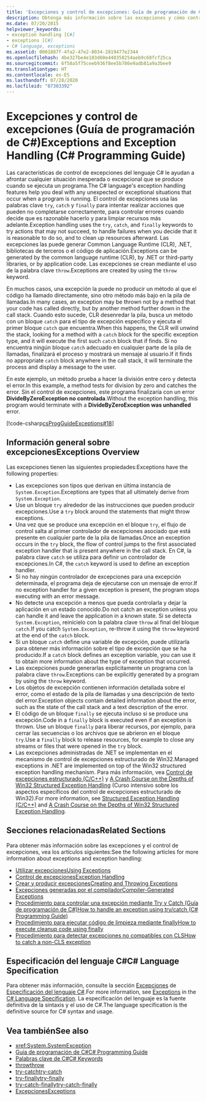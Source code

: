```yaml
---
title: 'Excepciones y control de excepciones: Guía de programación de C#'
description: Obtenga más información sobre las excepciones y cómo controlarlas. Estas características de C# ayudan a lidiar con aquellas situaciones excepcionales o inesperadas que se dan cuando un programa se está ejecutando.
ms.date: 07/20/2015
helpviewer_keywords:
- exception handling [C#]
- exceptions [C#]
- C# language, exceptions
ms.assetid: 0001887f-4fa2-47e2-8034-2819477e2344
ms.openlocfilehash: 4be327be4e183d60e440358254aeb9c68fcf25ca
ms.sourcegitcommit: 6f58a5f75ceeb936f8ee5b786e9adb81a9a3bee9
ms.translationtype: HT
ms.contentlocale: es-ES
ms.lasthandoff: 07/28/2020
ms.locfileid: "87303392"
---
```

# <a name="exceptions-and-exception-handling-c-programming-guide"></a><span data-ttu-id="52c51-104">Excepciones y control de excepciones (Guía de programación de C#)</span><span class="sxs-lookup"><span data-stu-id="52c51-104">Exceptions and Exception Handling (C# Programming Guide)</span></span>

<span data-ttu-id="52c51-105">Las características de control de excepciones del lenguaje C# le ayudan a afrontar cualquier situación inesperada o excepcional que se produce cuando se ejecuta un programa.</span><span class="sxs-lookup"><span data-stu-id="52c51-105">The C# language's exception handling features help you deal with any unexpected or exceptional situations that occur when a program is running.</span></span> <span data-ttu-id="52c51-106">El control de excepciones usa las palabras clave `try`, `catch` y `finally` para intentar realizar acciones que pueden no completarse correctamente, para controlar errores cuando decide que es razonable hacerlo y para limpiar recursos más adelante.</span><span class="sxs-lookup"><span data-stu-id="52c51-106">Exception handling uses the `try`, `catch`, and `finally` keywords to try actions that may not succeed, to handle failures when you decide that it is reasonable to do so, and to clean up resources afterward.</span></span> <span data-ttu-id="52c51-107">Las excepciones las puede generar Common Language Runtime (CLR), .NET, bibliotecas de terceros o el código de aplicación.</span><span class="sxs-lookup"><span data-stu-id="52c51-107">Exceptions can be generated by the common language runtime (CLR), by .NET or third-party libraries, or by application code.</span></span> <span data-ttu-id="52c51-108">Las excepciones se crean mediante el uso de la palabra clave `throw`.</span><span class="sxs-lookup"><span data-stu-id="52c51-108">Exceptions are created by using the `throw` keyword.</span></span>

<span data-ttu-id="52c51-109">En muchos casos, una excepción la puede no producir un método al que el código ha llamado directamente, sino otro método más bajo en la pila de llamadas.</span><span class="sxs-lookup"><span data-stu-id="52c51-109">In many cases, an exception may be thrown not by a method that your code has called directly, but by another method further down in the call stack.</span></span> <span data-ttu-id="52c51-110">Cuando esto sucede, CLR desenredar la pila, busca un método con un bloque `catch` para el tipo de excepción específico y ejecuta el primer bloque `catch` que encuentra.</span><span class="sxs-lookup"><span data-stu-id="52c51-110">When this happens, the CLR will unwind the stack, looking for a method with a `catch` block for the specific exception type, and it will execute the first such `catch` block that if finds.</span></span> <span data-ttu-id="52c51-111">Si no encuentra ningún bloque `catch` adecuado en cualquier parte de la pila de llamadas, finalizará el proceso y mostrará un mensaje al usuario.</span><span class="sxs-lookup"><span data-stu-id="52c51-111">If it finds no appropriate `catch` block anywhere in the call stack, it will terminate the process and display a message to the user.</span></span>

<span data-ttu-id="52c51-112">En este ejemplo, un método prueba a hacer la división entre cero y detecta el error.</span><span class="sxs-lookup"><span data-stu-id="52c51-112">In this example, a method tests for division by zero and catches the error.</span></span> <span data-ttu-id="52c51-113">Sin el control de excepciones, este programa finalizaría con un error **DivideByZeroException no controlada**.</span><span class="sxs-lookup"><span data-stu-id="52c51-113">Without the exception handling, this program would terminate with a **DivideByZeroException was unhandled** error.</span></span>

[!code-csharp[csProgGuideExceptions#18](~/samples/snippets/csharp/VS_Snippets_VBCSharp/csProgGuideExceptions/CS/Exceptions.cs#18)]

## <a name="exceptions-overview"></a><span data-ttu-id="52c51-114">Información general sobre excepciones</span><span class="sxs-lookup"><span data-stu-id="52c51-114">Exceptions Overview</span></span>

<span data-ttu-id="52c51-115">Las excepciones tienen las siguientes propiedades:</span><span class="sxs-lookup"><span data-stu-id="52c51-115">Exceptions have the following properties:</span></span>

- <span data-ttu-id="52c51-116">Las excepciones son tipos que derivan en última instancia de `System.Exception`.</span><span class="sxs-lookup"><span data-stu-id="52c51-116">Exceptions are types that all ultimately derive from `System.Exception`.</span></span>
- <span data-ttu-id="52c51-117">Use un bloque `try` alrededor de las instrucciones que pueden producir excepciones.</span><span class="sxs-lookup"><span data-stu-id="52c51-117">Use a `try` block around the statements that might throw exceptions.</span></span>
- <span data-ttu-id="52c51-118">Una vez que se produce una excepción en el bloque `try`, el flujo de control salta al primer controlador de excepciones asociado que está presente en cualquier parte de la pila de llamadas.</span><span class="sxs-lookup"><span data-stu-id="52c51-118">Once an exception occurs in the `try` block, the flow of control jumps to the first associated exception handler that is present anywhere in the call stack.</span></span> <span data-ttu-id="52c51-119">En C#, la palabra clave `catch` se utiliza para definir un controlador de excepciones.</span><span class="sxs-lookup"><span data-stu-id="52c51-119">In C#, the `catch` keyword is used to define an exception handler.</span></span>
- <span data-ttu-id="52c51-120">Si no hay ningún controlador de excepciones para una excepción determinada, el programa deja de ejecutarse con un mensaje de error.</span><span class="sxs-lookup"><span data-stu-id="52c51-120">If no exception handler for a given exception is present, the program stops executing with an error message.</span></span>
- <span data-ttu-id="52c51-121">No detecte una excepción a menos que pueda controlarla y dejar la aplicación en un estado conocido.</span><span class="sxs-lookup"><span data-stu-id="52c51-121">Do not catch an exception unless you can handle it and leave the application in a known state.</span></span> <span data-ttu-id="52c51-122">Si se detecta `System.Exception`, reinícielo con la palabra clave `throw` al final del bloque `catch`.</span><span class="sxs-lookup"><span data-stu-id="52c51-122">If you catch `System.Exception`, re-throw it using the `throw` keyword at the end of the `catch` block.</span></span>
- <span data-ttu-id="52c51-123">Si un bloque `catch` define una variable de excepción, puede utilizarla para obtener más información sobre el tipo de excepción que se ha producido.</span><span class="sxs-lookup"><span data-stu-id="52c51-123">If a `catch` block defines an exception variable, you can use it to obtain more information about the type of exception that occurred.</span></span>
- <span data-ttu-id="52c51-124">Las excepciones puede generarlas explícitamente un programa con la palabra clave `throw`.</span><span class="sxs-lookup"><span data-stu-id="52c51-124">Exceptions can be explicitly generated by a program by using the `throw` keyword.</span></span>
- <span data-ttu-id="52c51-125">Los objetos de excepción contienen información detallada sobre el error, como el estado de la pila de llamadas y una descripción de texto del error.</span><span class="sxs-lookup"><span data-stu-id="52c51-125">Exception objects contain detailed information about the error, such as the state of the call stack and a text description of the error.</span></span>
- <span data-ttu-id="52c51-126">El código de un bloque `finally` se ejecuta incluso si se produce una excepción.</span><span class="sxs-lookup"><span data-stu-id="52c51-126">Code in a `finally` block is executed even if an exception is thrown.</span></span> <span data-ttu-id="52c51-127">Use un bloque `finally` para liberar recursos, por ejemplo, para cerrar las secuencias o los archivos que se abrieron en el bloque `try`.</span><span class="sxs-lookup"><span data-stu-id="52c51-127">Use a `finally` block to release resources, for example to close any streams or files that were opened in the `try` block.</span></span>
- <span data-ttu-id="52c51-128">Las excepciones administradas de .NET se implementan en el mecanismo de control de excepciones estructurado de Win32.</span><span class="sxs-lookup"><span data-stu-id="52c51-128">Managed exceptions in .NET are implemented on top of the Win32 structured exception handling mechanism.</span></span> <span data-ttu-id="52c51-129">Para más información, vea [Control de excepciones estructurado (C/C++)](/cpp/cpp/structured-exception-handling-c-cpp) y [A Crash Course on the Depths of Win32 Structured Exception Handling](http://bytepointer.com/resources/pietrek_crash_course_depths_of_win32_seh.htm) (Curso intensivo sobre los aspectos específicos del control de excepciones estructurado de Win32).</span><span class="sxs-lookup"><span data-stu-id="52c51-129">For more information, see [Structured Exception Handling (C/C++)](/cpp/cpp/structured-exception-handling-c-cpp) and [A Crash Course on the Depths of Win32 Structured Exception Handling](http://bytepointer.com/resources/pietrek_crash_course_depths_of_win32_seh.htm).</span></span>

## <a name="related-sections"></a><span data-ttu-id="52c51-130">Secciones relacionadas</span><span class="sxs-lookup"><span data-stu-id="52c51-130">Related Sections</span></span>

<span data-ttu-id="52c51-131">Para obtener más información sobre las excepciones y el control de excepciones, vea los artículos siguientes:</span><span class="sxs-lookup"><span data-stu-id="52c51-131">See the following articles for more information about exceptions and exception handling:</span></span>

- [<span data-ttu-id="52c51-132">Utilizar excepciones</span><span class="sxs-lookup"><span data-stu-id="52c51-132">Using Exceptions</span></span>](using-exceptions.md)
- [<span data-ttu-id="52c51-133">Control de excepciones</span><span class="sxs-lookup"><span data-stu-id="52c51-133">Exception Handling</span></span>](exception-handling.md)
- [<span data-ttu-id="52c51-134">Crear y producir excepciones</span><span class="sxs-lookup"><span data-stu-id="52c51-134">Creating and Throwing Exceptions</span></span>](creating-and-throwing-exceptions.md)
- [<span data-ttu-id="52c51-135">Excepciones generadas por el compilador</span><span class="sxs-lookup"><span data-stu-id="52c51-135">Compiler-Generated Exceptions</span></span>](compiler-generated-exceptions.md)
- [<span data-ttu-id="52c51-136">Procedimiento para controlar una excepción mediante Try y Catch (Guía de programación de C#)</span><span class="sxs-lookup"><span data-stu-id="52c51-136">How to handle an exception using try/catch (C# Programming Guide)</span></span>](how-to-handle-an-exception-using-try-catch.md)
- [<span data-ttu-id="52c51-137">Procedimiento para ejecutar código de limpieza mediante finally</span><span class="sxs-lookup"><span data-stu-id="52c51-137">How to execute cleanup code using finally</span></span>](how-to-execute-cleanup-code-using-finally.md)
- [<span data-ttu-id="52c51-138">Procedimiento para detectar excepciones no compatibles con CLS</span><span class="sxs-lookup"><span data-stu-id="52c51-138">How to catch a non-CLS exception</span></span>](how-to-catch-a-non-cls-exception.md)

## <a name="c-language-specification"></a><span data-ttu-id="52c51-139">Especificación del lenguaje C#</span><span class="sxs-lookup"><span data-stu-id="52c51-139">C# Language Specification</span></span>

<span data-ttu-id="52c51-140">Para obtener más información, consulte la sección [Excepciones](~/_csharplang/spec/exceptions.md) de [Especificación del lenguaje C#](/dotnet/csharp/language-reference/language-specification/introduction).</span><span class="sxs-lookup"><span data-stu-id="52c51-140">For more information, see [Exceptions](~/_csharplang/spec/exceptions.md) in the [C# Language Specification](/dotnet/csharp/language-reference/language-specification/introduction).</span></span> <span data-ttu-id="52c51-141">La especificación del lenguaje es la fuente definitiva de la sintaxis y el uso de C#.</span><span class="sxs-lookup"><span data-stu-id="52c51-141">The language specification is the definitive source for C# syntax and usage.</span></span>

## <a name="see-also"></a><span data-ttu-id="52c51-142">Vea también</span><span class="sxs-lookup"><span data-stu-id="52c51-142">See also</span></span>

- <xref:System.SystemException>
- [<span data-ttu-id="52c51-143">Guía de programación de C#</span><span class="sxs-lookup"><span data-stu-id="52c51-143">C# Programming Guide</span></span>](../index.md)
- [<span data-ttu-id="52c51-144">Palabras clave de C#</span><span class="sxs-lookup"><span data-stu-id="52c51-144">C# Keywords</span></span>](../../language-reference/keywords/index.md)
- [<span data-ttu-id="52c51-145">throw</span><span class="sxs-lookup"><span data-stu-id="52c51-145">throw</span></span>](../../language-reference/keywords/throw.md)
- [<span data-ttu-id="52c51-146">try-catch</span><span class="sxs-lookup"><span data-stu-id="52c51-146">try-catch</span></span>](../../language-reference/keywords/try-catch.md)
- [<span data-ttu-id="52c51-147">try-finally</span><span class="sxs-lookup"><span data-stu-id="52c51-147">try-finally</span></span>](../../language-reference/keywords/try-finally.md)
- [<span data-ttu-id="52c51-148">try-catch-finally</span><span class="sxs-lookup"><span data-stu-id="52c51-148">try-catch-finally</span></span>](../../language-reference/keywords/try-catch-finally.md)
- [<span data-ttu-id="52c51-149">Excepciones</span><span class="sxs-lookup"><span data-stu-id="52c51-149">Exceptions</span></span>](../../../standard/exceptions/index.md)
